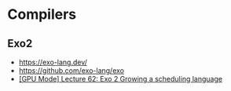 # Compilers

## Exo2
* https://exo-lang.dev/
* https://github.com/exo-lang/exo
* [[GPU Mode] Lecture 62: Exo 2 Growing a scheduling language](https://youtu.be/62gKfSyqCkA)
